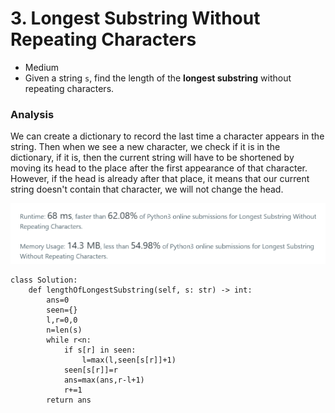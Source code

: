 # 3. Longest Substring Without Repeating Characters

* Medium
* Given a string `s`, find the length of the **longest substring** without repeating characters.

### Analysis

We can create a dictionary to record the last time a character appears in the string. Then when we see a new character, we check if it is in the dictionary, if it is, then the current string will have to be shortened by moving its head to the place after the first appearance of that character. However, if the head is already after that place, it means that our current string doesn't contain that character, we will not change the head.&#x20;

![](<.gitbook/assets/image (10) (1) (1) (1) (1) (1) (1).png>)

```
class Solution:
    def lengthOfLongestSubstring(self, s: str) -> int:
        ans=0
        seen={}
        l,r=0,0
        n=len(s)
        while r<n:
            if s[r] in seen:
                l=max(l,seen[s[r]]+1)
            seen[s[r]]=r
            ans=max(ans,r-l+1)
            r+=1
        return ans
```
